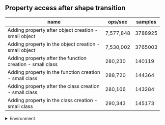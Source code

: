 ## Property access after shape transition

|name|ops/sec|samples|
|-|-|-|
|Adding property after object creation - small object|7,577,848|3788925|
|Adding property in the object creation - small object|7,530,002|3765003|
|Adding property after the function creation - small class|280,230|140119|
|Adding property in the function creation - small class|288,720|144364|
|Adding property after the class creation - small class|280,106|143284|
|Adding property in the class creation - small class|290,343|145173|


<details>
<summary>Environment</summary>

* __Machine:__ linux x64 | 4 vCPUs | 7.6GB Mem
* __Run:__ Tue May 06 2025 19:22:24 GMT+0000 (Coordinated Universal Time)
* __Node:__ `v24.0.0`
</details>

<!--
{"environment":{"platform":"linux","arch":"x64","cpus":4,"totalMemory":7.597835540771484},"benchmarks":[{"name":"Adding property after object creation - small object","samples":3788925,"opsSec":7577848.226783515},{"name":"Adding property in the object creation - small object","samples":3765003,"opsSec":7530002.777158811},{"name":"Adding property after the function creation - small class","samples":140119,"opsSec":280230.7700461328},{"name":"Adding property in the function creation - small class","samples":144364,"opsSec":288720.0844501647},{"name":"Adding property after the class creation - small class","samples":143284,"opsSec":280106.6143436071},{"name":"Adding property in the class creation - small class","samples":145173,"opsSec":290343.30329139903}]}-->
